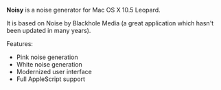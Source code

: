 **Noisy** is a noise generator for Mac OS X 10.5 Leopard.

It is based on Noise by Blackhole Media (a great application which hasn't been updated in many years).

Features:
  * Pink noise generation
  * White noise generation
  * Modernized user interface
  * Full AppleScript support